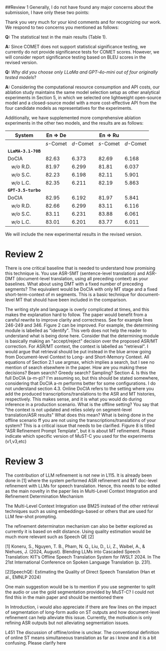 
##Review 1
Generally, I do not have found any major concerns about the submission, I have only these two points:

Thank you very much for your kind comments and for recognizing our work. We respond to two concerns you mentioned as follows:

**Q:**  The statistical test in the main results (Table 1).

**A:** Since COMET does not support statistical significance testing, we currently do not provide significance tests for COMET scores. However, we will consider report significance testing based on BLEU scores in the revised version.

**Q:** _Why did you choose only LLaMa and GPT-4o-mini out of four originally tested models_?

**A:** Considering the computational resource consumption and API costs, our ablation study maintains the same model selection setup as other analytical experiments in Section 5, in which we selected one lightweight open-source model and a closed-source model with a more cost-effective API from the four candidate models as representatives for the experiments.

Additionally, we have supplemented more comprehensive ablation experiments in the other two models, and the results are as follows:

| **System**             | **En ⇒ De** |          | **En ⇒ Ru** |          |
|------------------------|-------------|----------|-------------|----------|
|                        | *s*-Comet   | *d*-Comet| *s*-Comet   | *d*-Comet|
| **`LLaMA-3.1-70B`**     |             |          |             |          |
| DoCIA                  | 82.63       | 6.373    | 82.69       | 6.168    |
|     *w/o* R.D.         | 81.97       | 6.299    | 81.81       | 6.037    |
|     *w/o* S.C.         | 82.23       | 6.198    | 82.11       | 5.901    |
|     *w/o* L.C.         | 82.35       | 6.211    | 82.19       | 5.863    |
| **`GPT-3.5-turbo`**      |             |          |             |          |
| DoCIA                  | 82.95       | 6.192    | 81.97       | 5.841    |
|     *w/o* R.D.         | 82.66       | 6.299    | 83.11       | 6.116    |
|     *w/o* S.C.         | 83.11       | 6.231    | 83.88       | 6.061    |
|     *w/o* L.C.         | 83.01       | 6.201    | 83.77       | 6.011    |

We will include the new experimental results in the revised version.


# Review 2
There is one critical baseline that is needed to understand how promising this technique is. You use ASR-SMT (sentence-level translation) and ASR-DMT (document-level translation, using all preceding context) as your baselines. What about using DMT with a fixed number of preceding segments? The equivalent would be DoCIA with only MT stage and a fixed short-term-context of m segments. This is a basic technique for document-level MT that should have been included in the comparison.

The writing style and language is overly complicated at times, and this makes the explanation hard to follow. The paper would benefit from a careful rewrite to improve clarity and correctness. See for example lines 246-249 and 346.
Figure 2 can be improved. For example, the determining module is labelled as "identify". This verb does not help the reader to understand what is being done here. Consider that the determining module is basically making an "accept/reject" decision over the proposed ASR/MT correction. For ASR/MT context, the context is labelled as "retrieval". I would argue that retrieval should be put instead in the blue arrow going from Document-level Context to Long- and Short-Memory Context.
All equations of Section 2.1 use argmax, which implies a search, but I see no mention of search elsewhere in the paper. How are you making these decisions? Beam search? Greedy search? Sampling?
Section 4. Is this the full DoCIA (a-m-p)? I'm assuming so, but this should be stated somewhere, considering that DoCIA a-m performs better for some configurations.
I do not understand section 4.3. Online DoCIA refers to the setting where you add the produced transcriptions/translations to the ASR and MT histories, respectively. This makes sense, and it is what you would do during inference in a production scenario. What is the offline setting? You say that "the context is not updated and relies solely on segment-level translation/ASR results" What does this mean? What is being done in the offline scenario ff you are not using the transcriptions/translations of your system? This is a critical issue that needs to be clarified.
Figure 8 is titled "ASR Refinement Prompt Template", but it is about MT refinement.
Please indicate which specific version of MuST-C you used for the experiments (v1,v3,etc)

# Review 3

The contribution of LLM refinement is not new in L115. It is already been done in [1] where the system performed ASR refinement and MT doc-level refinement with LLMs for speech translation. Hence, this needs to be edited as the main novelty in the paper lies in Multi-Level Context Integration and Refinement Determination Mechanism

The Multi-Level Context Integration use BM25 instead of the other retrieval techniques such as using embeddings-based or others that are used for LLM few-shot prompting.

The refinement determinaton mechanism can also be better explored as currently it is based on edit distance. Using quality estimation would be much more relevant such as Speech QE [2]

[1] Koneru, S., Nguyen, T. B., Pham, N. Q., Liu, D., Li, Z., Waibel, A., & Niehues, J. (2024, August). Blending LLMs into Cascaded Speech Translation: KIT’s Offline Speech Translation System for IWSLT 2024. In The 21st International Conference on Spoken Language Translation (p. 231).

[2]SpeechQE: Estimating the Quality of Direct Speech Translation (Han et al., EMNLP 2024)

One main suggestion would be is to mention if you use segmenter to split the audio or use the gold segmentation provided by MuST-C? I could not find this in the main paper and should be mentioned there

In Introduction, i would also appreciate if there are few lines on the impact of segmentation of long-form audio on ST outputs and how document-level refinement can help alleviate this issue. Currently, the motivation is only refining ASR outputs but not alleviating segmentation issues.

L451 The discussion of offline/online is unclear.  The conventional definition of online ST means simultaneous translation as far as i know and it is a bit confusing. Please clarify here

